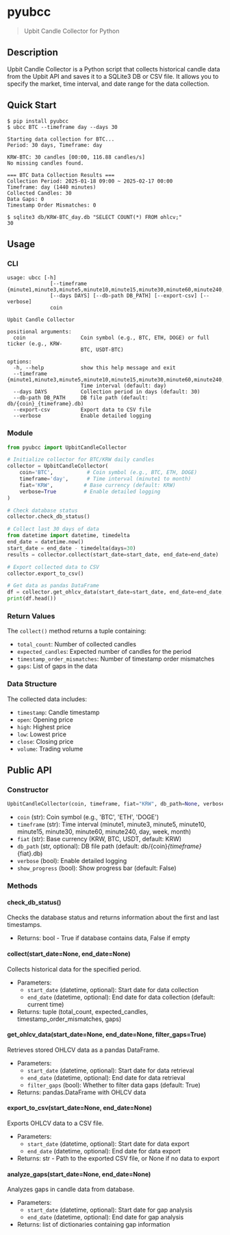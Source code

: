 # pyubcc
> Upbit Candle Collector for Python

## Description
Upbit Candle Collector is a Python script that collects historical candle data from the Upbit API and saves it to a SQLite3 DB or CSV file. It allows you to specify the market, time interval, and date range for the data collection.

## Quick Start
```
$ pip install pyubcc
$ ubcc BTC --timeframe day --days 30             

Starting data collection for BTC...
Period: 30 days, Timeframe: day

KRW-BTC: 30 candles [00:00, 116.88 candles/s]                                                                       
No missing candles found.

=== BTC Data Collection Results ===
Collection Period: 2025-01-18 09:00 ~ 2025-02-17 00:00
Timeframe: day (1440 minutes)
Collected Candles: 30
Data Gaps: 0
Timestamp Order Mismatches: 0

$ sqlite3 db/KRW-BTC_day.db "SELECT COUNT(*) FROM ohlcv;"
30
```

## Usage

### CLI
```
usage: ubcc [-h]
              [--timeframe {minute1,minute3,minute5,minute10,minute15,minute30,minute60,minute240,day,week,month}]
              [--days DAYS] [--db-path DB_PATH] [--export-csv] [--verbose]
              coin

Upbit Candle Collector

positional arguments:
  coin                  Coin symbol (e.g., BTC, ETH, DOGE) or full ticker (e.g., KRW-
                        BTC, USDT-BTC)

options:
  -h, --help            show this help message and exit
  --timeframe {minute1,minute3,minute5,minute10,minute15,minute30,minute60,minute240,day,week,month}
                        Time interval (default: day)
  --days DAYS           Collection period in days (default: 30)
  --db-path DB_PATH     DB file path (default: db/{coin}_{timeframe}.db)
  --export-csv          Export data to CSV file
  --verbose             Enable detailed logging
```

### Module
```python
from pyubcc import UpbitCandleCollector

# Initialize collector for BTC/KRW daily candles
collector = UpbitCandleCollector(
    coin='BTC',           # Coin symbol (e.g., BTC, ETH, DOGE)
    timeframe='day',      # Time interval (minute1 to month)
    fiat='KRW',          # Base currency (default: KRW)
    verbose=True         # Enable detailed logging
)

# Check database status
collector.check_db_status()

# Collect last 30 days of data
from datetime import datetime, timedelta
end_date = datetime.now()
start_date = end_date - timedelta(days=30)
results = collector.collect(start_date=start_date, end_date=end_date)

# Export collected data to CSV
collector.export_to_csv()

# Get data as pandas DataFrame
df = collector.get_ohlcv_data(start_date=start_date, end_date=end_date, filter_gaps=True)
print(df.head())
```

### Return Values
The `collect()` method returns a tuple containing:
- `total_count`: Number of collected candles
- `expected_candles`: Expected number of candles for the period
- `timestamp_order_mismatches`: Number of timestamp order mismatches
- `gaps`: List of gaps in the data

### Data Structure
The collected data includes:
- `timestamp`: Candle timestamp
- `open`: Opening price
- `high`: Highest price
- `low`: Lowest price
- `close`: Closing price
- `volume`: Trading volume

## Public API

### Constructor
```python
UpbitCandleCollector(coin, timeframe, fiat="KRW", db_path=None, verbose=False, show_progress=False)
```
- `coin` (str): Coin symbol (e.g., 'BTC', 'ETH', 'DOGE')
- `timeframe` (str): Time interval (minute1, minute3, minute5, minute10, minute15, minute30, minute60, minute240, day, week, month)
- `fiat` (str): Base currency (KRW, BTC, USDT, default: KRW)
- `db_path` (str, optional): DB file path (default: db/{coin}_{timeframe}_{fiat}.db)
- `verbose` (bool): Enable detailed logging
- `show_progress` (bool): Show progress bar (default: False)

### Methods

#### check_db_status()
Checks the database status and returns information about the first and last timestamps.
- Returns: bool - True if database contains data, False if empty

#### collect(start_date=None, end_date=None)
Collects historical data for the specified period.
- Parameters:
  - `start_date` (datetime, optional): Start date for data collection
  - `end_date` (datetime, optional): End date for data collection (default: current time)
- Returns: tuple (total_count, expected_candles, timestamp_order_mismatches, gaps)

#### get_ohlcv_data(start_date=None, end_date=None, filter_gaps=True)
Retrieves stored OHLCV data as a pandas DataFrame.
- Parameters:
  - `start_date` (datetime, optional): Start date for data retrieval
  - `end_date` (datetime, optional): End date for data retrieval
  - `filter_gaps` (bool): Whether to filter data gaps (default: True)
- Returns: pandas.DataFrame with OHLCV data

#### export_to_csv(start_date=None, end_date=None)
Exports OHLCV data to a CSV file.
- Parameters:
  - `start_date` (datetime, optional): Start date for data export
  - `end_date` (datetime, optional): End date for data export
- Returns: str - Path to the exported CSV file, or None if no data to export

#### analyze_gaps(start_date=None, end_date=None)
Analyzes gaps in candle data from database.
- Parameters:
  - `start_date` (datetime, optional): Start date for gap analysis
  - `end_date` (datetime, optional): End date for gap analysis
- Returns: list of dictionaries containing gap information

